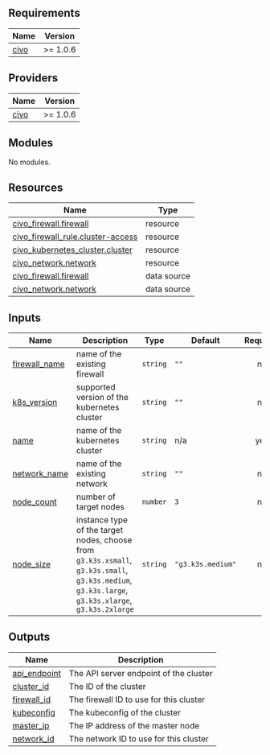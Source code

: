 ## Requirements

| Name | Version |
|------|---------|
| <a name="requirement_civo"></a> [civo](#requirement\_civo) | >= 1.0.6 |

## Providers

| Name | Version |
|------|---------|
| <a name="provider_civo"></a> [civo](#provider\_civo) | >= 1.0.6 |

## Modules

No modules.

## Resources

| Name | Type |
|------|------|
| [civo_firewall.firewall](https://registry.terraform.io/providers/civo/civo/latest/docs/resources/firewall) | resource |
| [civo_firewall_rule.cluster-access](https://registry.terraform.io/providers/civo/civo/latest/docs/resources/firewall_rule) | resource |
| [civo_kubernetes_cluster.cluster](https://registry.terraform.io/providers/civo/civo/latest/docs/resources/kubernetes_cluster) | resource |
| [civo_network.network](https://registry.terraform.io/providers/civo/civo/latest/docs/resources/network) | resource |
| [civo_firewall.firewall](https://registry.terraform.io/providers/civo/civo/latest/docs/data-sources/firewall) | data source |
| [civo_network.network](https://registry.terraform.io/providers/civo/civo/latest/docs/data-sources/network) | data source |

## Inputs

| Name | Description | Type | Default | Required |
|------|-------------|------|---------|:--------:|
| <a name="input_firewall_name"></a> [firewall\_name](#input\_firewall\_name) | name of the existing firewall | `string` | `""` | no |
| <a name="input_k8s_version"></a> [k8s\_version](#input\_k8s\_version) | supported version of the kubernetes cluster | `string` | `""` | no |
| <a name="input_name"></a> [name](#input\_name) | name of the kubernetes cluster | `string` | n/a | yes |
| <a name="input_network_name"></a> [network\_name](#input\_network\_name) | name of the existing network | `string` | `""` | no |
| <a name="input_node_count"></a> [node\_count](#input\_node\_count) | number of target nodes | `number` | `3` | no |
| <a name="input_node_size"></a> [node\_size](#input\_node\_size) | instance type of the target nodes, choose from `g3.k3s.xsmall`, `g3.k3s.small`, `g3.k3s.medium`, `g3.k3s.large`, `g3.k3s.xlarge`, `g3.k3s.2xlarge` | `string` | `"g3.k3s.medium"` | no |

## Outputs

| Name | Description |
|------|-------------|
| <a name="output_api_endpoint"></a> [api\_endpoint](#output\_api\_endpoint) | The API server endpoint of the cluster |
| <a name="output_cluster_id"></a> [cluster\_id](#output\_cluster\_id) | The ID of the cluster |
| <a name="output_firewall_id"></a> [firewall\_id](#output\_firewall\_id) | The firewall ID to use for this cluster |
| <a name="output_kubeconfig"></a> [kubeconfig](#output\_kubeconfig) | The kubeconfig of the cluster |
| <a name="output_master_ip"></a> [master\_ip](#output\_master\_ip) | The IP address of the master node |
| <a name="output_network_id"></a> [network\_id](#output\_network\_id) | The network ID to use for this cluster |
